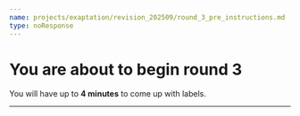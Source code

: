 ```yaml
---
name: projects/exaptation/revision_202509/round_3_pre_instructions.md
type: noResponse
---
```


# You are about to begin round 3

You will have up to **4 minutes** to come up with labels.

---
